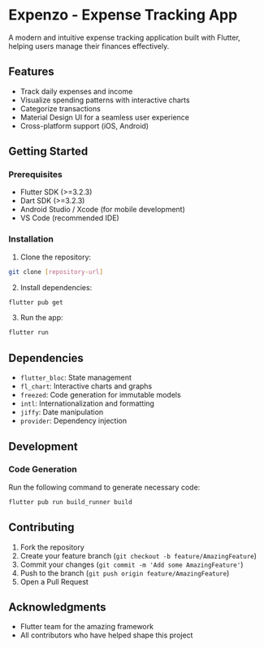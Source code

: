 # Expenzo - Expense Tracking App

A modern and intuitive expense tracking application built with Flutter, helping users manage their finances effectively.

## Features

- Track daily expenses and income
- Visualize spending patterns with interactive charts
- Categorize transactions
- Material Design UI for a seamless user experience
- Cross-platform support (iOS, Android)

## Getting Started

### Prerequisites

- Flutter SDK (>=3.2.3)
- Dart SDK (>=3.2.3)
- Android Studio / Xcode (for mobile development)
- VS Code (recommended IDE)

### Installation

1. Clone the repository:
```bash
git clone [repository-url]
```

2. Install dependencies:
```bash
flutter pub get
```

3. Run the app:
```bash
flutter run
```


## Dependencies

- `flutter_bloc`: State management
- `fl_chart`: Interactive charts and graphs
- `freezed`: Code generation for immutable models
- `intl`: Internationalization and formatting
- `jiffy`: Date manipulation
- `provider`: Dependency injection

## Development

### Code Generation

Run the following command to generate necessary code:
```bash
flutter pub run build_runner build
```

 

## Contributing

1. Fork the repository
2. Create your feature branch (`git checkout -b feature/AmazingFeature`)
3. Commit your changes (`git commit -m 'Add some AmazingFeature'`)
4. Push to the branch (`git push origin feature/AmazingFeature`)
5. Open a Pull Request

 

## Acknowledgments

- Flutter team for the amazing framework
- All contributors who have helped shape this project

